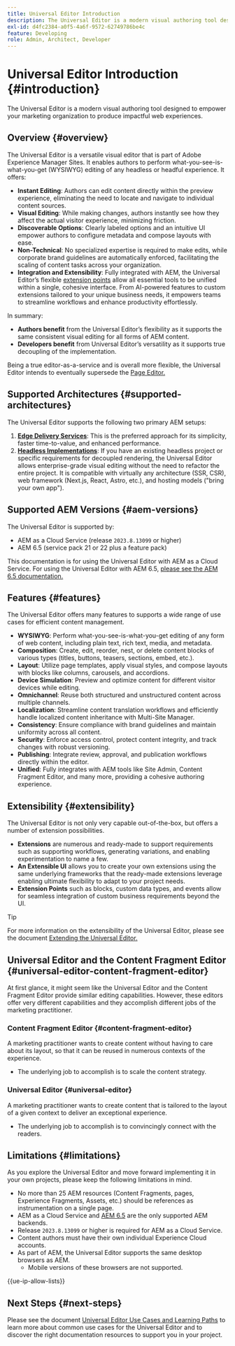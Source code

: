 ```yaml
---
title: Universal Editor Introduction
description: The Universal Editor is a modern visual authoring tool designed to empower your marketing organization to produce impactful web experiences. 
exl-id: d4fc2384-a0f5-4a6f-9572-62749786be4c
feature: Developing
role: Admin, Architect, Developer
---
```


# Universal Editor Introduction {#introduction}

The Universal Editor is a modern visual authoring tool designed to empower your marketing organization to produce impactful web experiences. 

## Overview {#overview}

The Universal Editor is a versatile visual editor that is part of Adobe Experience Manager Sites. It enables authors to perform what-you-see-is-what-you-get (WYSIWYG) editing of any headless or headful experience. It offers:

* **Instant Editing**: Authors can edit content directly within the preview experience, eliminating the need to locate and navigate to individual content sources.  
* **Visual Editing**: While making changes, authors instantly see how they affect the actual visitor experience, minimizing friction. 
* **Discoverable Options**: Clearly labeled options and an intuitive UI empower authors to configure metadata and compose layouts with ease. 
* **Non-Technical**: No specialized expertise is required to make edits, while corporate brand guidelines are automatically enforced, facilitating the scaling of content tasks across your organization. 
* **Integration and Extensibility**: Fully integrated with AEM, the Universal Editor’s flexible [extension points](#extensibility) allow all essential tools to be unified within a single, cohesive interface. From AI-powered features to custom extensions tailored to your unique business needs, it empowers teams to streamline workflows and enhance productivity effortlessly.

In summary:

* **Authors benefit** from the Universal Editor’s flexibility as it supports the same consistent visual editing for all forms of AEM content.
* **Developers benefit** from Universal Editor’s versatility as it supports true decoupling of the implementation.

Being a true editor-as-a-service and is overall more flexible, the Universal Editor intends to eventually supersede the [Page Editor.](help/sites-cloud/authoring/page-editor/introduction.md)

## Supported Architectures {#supported-architectures}

The Universal Editor supports the following two primary AEM setups: 

1. **[Edge Delivery Services](/help/edge/overview.md)**: This is the preferred approach for its simplicity, faster time-to-value, and enhanced performance.
1. **[Headless Implementations](/help/headless/introduction.md)**: If you have an existing headless project or specific requirements for decoupled rendering, the Universal Editor allows enterprise-grade visual editing without the need to refactor the entire project. It is compatible with virtually any architecture (SSR, CSR), web framework (Next.js, React, Astro, etc.), and hosting models ("bring your own app").

## Supported AEM Versions {#aem-versions}

The Universal Editor is supported by:

* AEM as a Cloud Service (release `2023.8.13099` or higher)
* AEM 6.5 (service pack 21 or 22 plus a feature pack)

This documentation is for using the Universal Editor with AEM as a Cloud Service. For using the Universal Editor with AEM 6.5, [please see the AEM 6.5 documentation.](https://experienceleague.adobe.com/en/docs/experience-manager-65/content/implementing/developing/headless/universal-editor/introduction?lang=en)

## Features {#features}

The Universal Editor offers many features to supports a wide range of use cases for efficient content management.

* **WYSIWYG**: Perform what-you-see-is-what-you-get editing of any form of web content, including plain text, rich text, media, and metadata.
* **Composition**: Create, edit, reorder, nest, or delete content blocks of various types (titles, buttons, teasers, sections, embed, etc.).
* **Layout**: Utilize page templates, apply visual styles, and compose layouts with blocks like columns, carousels, and accordions.
* **Device Simulation**: Preview and optimize content for different visitor devices while editing.
* **Omnichannel**: Reuse both structured and unstructured content across multiple channels.
* **Localization**: Streamline content translation workflows and efficiently handle localized content inheritance with Multi-Site Manager.
* **Consistency**: Ensure compliance with brand guidelines and maintain uniformity across all content.
* **Security**: Enforce access control, protect content integrity, and track changes with robust versioning.
* **Publishing**: Integrate review, approval, and publication workflows directly within the editor.
* **Unified**: Fully integrates with AEM tools like Site Admin, Content Fragment Editor, and many more, providing a cohesive authoring experience.

## Extensibility {#extensibility}

The Universal Editor is not only very capable out-of-the-box, but offers a number of extension possibilities.

* **Extensions** are numerous and ready-made to support requirements such as supporting workflows, generating variations, and enabling experimentation to name a few.
* **An Extensible UI** allows you to create your own extensions using the same underlying frameworks that the ready-made extensions leverage enabling ultimate flexibility to adapt to your project needs.
* **Extension Points** such as blocks, custom data types, and events allow for seamless integration of custom business requirements beyond the UI.

>[!TIP]
>
>For more information on the extensibility of the Universal Editor, please see the document [Extending the Universal Editor.](/help/implementing/universal-editor/extending.md)

## Universal Editor and the Content Fragment Editor {#universal-editor-content-fragment-editor}

At first glance, it might seem like the Universal Editor and the Content Fragment Editor provide similar editing capabilities. However, these editors offer very different capabilities and they accomplish different jobs of the marketing practitioner.

### Content Fragment Editor {#content-fragment-editor} 

A marketing practitioner wants to create content without having to care about its layout, so that it can be reused in numerous contexts of the experience.

* The underlying job to accomplish is to scale the content strategy.

### Universal Editor {#universal-editor}

A marketing practitioner wants to create content that is tailored to the layout of a given context to deliver an exceptional experience.

* The underlying job to accomplish is to convincingly connect with the readers.

## Limitations {#limitations}

As you explore the Universal Editor and move forward implementing it in your own projects, please keep the following limitations in mind.

* No more than 25 AEM resources (Content Fragments, pages, Experience Fragments, Assets, etc.) should be references as instrumentation on a single page.
* AEM as a Cloud Service and [AEM 6.5](https://experienceleague.adobe.com/en/docs/experience-manager-65/content/implementing/developing/headless/universal-editor/introduction) are the only supported AEM backends.
* Release `2023.8.13099` or higher is required for AEM as a Cloud Service.
* Content authors must have their own individual Experience Cloud accounts.
* As part of AEM, the Universal Editor supports the same desktop browsers as AEM.
  * Mobile versions of these browsers are not supported.

{{ue-ip-allow-lists}}

## Next Steps {#next-steps}

Please see the document [Universal Editor Use Cases and Learning Paths](/help/implementing/universal-editor/use-cases.md) to learn more about common use cases for the Universal Editor and to discover the right documentation resources to support you in your project.
